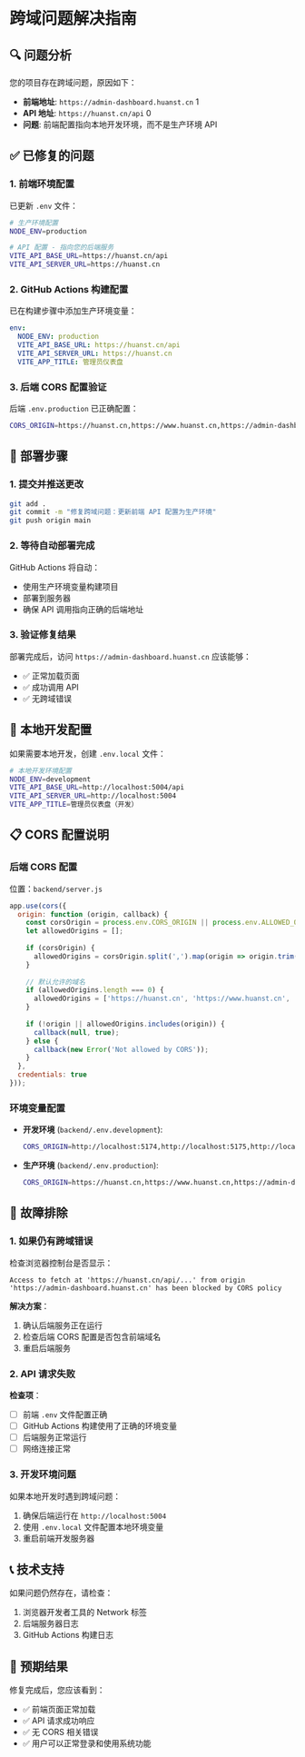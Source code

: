 # 跨域问题解决指南

## 🔍 问题分析

您的项目存在跨域问题，原因如下：

- **前端地址**: `https://admin-dashboard.huanst.cn` <mcreference link="https://admin-dashboard.huanst.cn" index="1">1</mcreference>
- **API 地址**: `https://huanst.cn/api` <mcreference link="https://huanst.cn/api" index="0">0</mcreference>
- **问题**: 前端配置指向本地开发环境，而不是生产环境 API

## ✅ 已修复的问题

### 1. 前端环境配置
已更新 `.env` 文件：
```bash
# 生产环境配置
NODE_ENV=production

# API 配置 - 指向您的后端服务
VITE_API_BASE_URL=https://huanst.cn/api
VITE_API_SERVER_URL=https://huanst.cn
```

### 2. GitHub Actions 构建配置
已在构建步骤中添加生产环境变量：
```yaml
env:
  NODE_ENV: production
  VITE_API_BASE_URL: https://huanst.cn/api
  VITE_API_SERVER_URL: https://huanst.cn
  VITE_APP_TITLE: 管理员仪表盘
```

### 3. 后端 CORS 配置验证
后端 `.env.production` 已正确配置：
```bash
CORS_ORIGIN=https://huanst.cn,https://www.huanst.cn,https://admin-dashboard.huanst.cn
```

## 🚀 部署步骤

### 1. 提交并推送更改
```bash
git add .
git commit -m "修复跨域问题：更新前端 API 配置为生产环境"
git push origin main
```

### 2. 等待自动部署完成
GitHub Actions 将自动：
- 使用生产环境变量构建项目
- 部署到服务器
- 确保 API 调用指向正确的后端地址

### 3. 验证修复结果
部署完成后，访问 `https://admin-dashboard.huanst.cn` 应该能够：
- ✅ 正常加载页面
- ✅ 成功调用 API
- ✅ 无跨域错误

## 🔧 本地开发配置

如果需要本地开发，创建 `.env.local` 文件：
```bash
# 本地开发环境配置
NODE_ENV=development
VITE_API_BASE_URL=http://localhost:5004/api
VITE_API_SERVER_URL=http://localhost:5004
VITE_APP_TITLE=管理员仪表盘（开发）
```

## 📋 CORS 配置说明

### 后端 CORS 配置
位置：`backend/server.js`
```javascript
app.use(cors({
  origin: function (origin, callback) {
    const corsOrigin = process.env.CORS_ORIGIN || process.env.ALLOWED_ORIGINS;
    let allowedOrigins = [];
    
    if (corsOrigin) {
      allowedOrigins = corsOrigin.split(',').map(origin => origin.trim());
    }
    
    // 默认允许的域名
    if (allowedOrigins.length === 0) {
      allowedOrigins = ['https://huanst.cn', 'https://www.huanst.cn', 'https://admin-dashboard.huanst.cn'];
    }
    
    if (!origin || allowedOrigins.includes(origin)) {
      callback(null, true);
    } else {
      callback(new Error('Not allowed by CORS'));
    }
  },
  credentials: true
}));
```

### 环境变量配置
- **开发环境** (`backend/.env.development`):
  ```bash
  CORS_ORIGIN=http://localhost:5174,http://localhost:5175,http://localhost:5178,http://localhost:3000,https://huanst.cn
  ```

- **生产环境** (`backend/.env.production`):
  ```bash
  CORS_ORIGIN=https://huanst.cn,https://www.huanst.cn,https://admin-dashboard.huanst.cn
  ```

## 🐛 故障排除

### 1. 如果仍有跨域错误
检查浏览器控制台是否显示：
```
Access to fetch at 'https://huanst.cn/api/...' from origin 'https://admin-dashboard.huanst.cn' has been blocked by CORS policy
```

**解决方案**：
1. 确认后端服务正在运行
2. 检查后端 CORS 配置是否包含前端域名
3. 重启后端服务

### 2. API 请求失败
**检查项**：
- [ ] 前端 `.env` 文件配置正确
- [ ] GitHub Actions 构建使用了正确的环境变量
- [ ] 后端服务正常运行
- [ ] 网络连接正常

### 3. 开发环境问题
如果本地开发时遇到跨域问题：
1. 确保后端运行在 `http://localhost:5004`
2. 使用 `.env.local` 文件配置本地环境变量
3. 重启前端开发服务器

## 📞 技术支持

如果问题仍然存在，请检查：
1. 浏览器开发者工具的 Network 标签
2. 后端服务器日志
3. GitHub Actions 构建日志

## 🎉 预期结果

修复完成后，您应该看到：
- ✅ 前端页面正常加载
- ✅ API 请求成功响应
- ✅ 无 CORS 相关错误
- ✅ 用户可以正常登录和使用系统功能